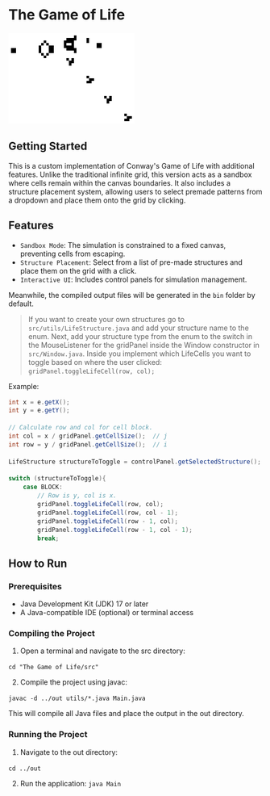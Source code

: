 # The Game of Life

![Game Of Life GIF](README_files/GOF.gif)

## Getting Started
This is a custom implementation of Conway's Game of Life with additional features. Unlike the traditional infinite grid, this version acts as a sandbox where cells remain within the canvas boundaries. It also includes a structure placement system, allowing users to select premade patterns from a dropdown and place them onto the grid by clicking.

## Features
- `Sandbox Mode`: The simulation is constrained to a fixed canvas, preventing cells from escaping.
- `Structure Placement`: Select from a list of pre-made structures and place them on the grid with a click.
- `Interactive UI`: Includes control panels for simulation management.

Meanwhile, the compiled output files will be generated in the `bin` folder by default.

> If you want to create your own structures go to `src/utils/LifeStructure.java` and add your structure name to the enum. Next, add your structure type from the enum to the switch in the MouseListener for the gridPanel inside the Window constructor in `src/Window.java`. Inside you implement which LifeCells you want to toggle based on where the user clicked: `gridPanel.toggleLifeCell(row, col);`

Example:
```java
int x = e.getX();
int y = e.getY();

// Calculate row and col for cell block.
int col = x / gridPanel.getCellSize();  // j
int row = y / gridPanel.getCellSize();  // i

LifeStructure structureToToggle = controlPanel.getSelectedStructure();

switch (structureToToggle){
    case BLOCK:
        // Row is y, col is x.
        gridPanel.toggleLifeCell(row, col);
        gridPanel.toggleLifeCell(row, col - 1);
        gridPanel.toggleLifeCell(row - 1, col);
        gridPanel.toggleLifeCell(row - 1, col - 1);
        break;
```

## How to Run
### Prerequisites

- Java Development Kit (JDK) 17 or later
- A Java-compatible IDE (optional) or terminal access

###  Compiling the Project

1. Open a terminal and navigate to the src directory:

`cd "The Game of Life/src"`

2. Compile the project using javac:

`javac -d ../out utils/*.java Main.java`

This will compile all Java files and place the output in the out directory.

### Running the Project

1. Navigate to the out directory:

`cd ../out`

2. Run the application:
`java Main`